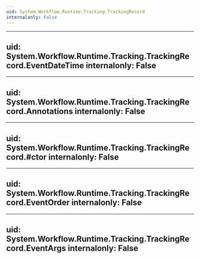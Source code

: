 ```yaml
---
uid: System.Workflow.Runtime.Tracking.TrackingRecord
internalonly: False
---
```


---
uid: System.Workflow.Runtime.Tracking.TrackingRecord.EventDateTime
internalonly: False
---

---
uid: System.Workflow.Runtime.Tracking.TrackingRecord.Annotations
internalonly: False
---

---
uid: System.Workflow.Runtime.Tracking.TrackingRecord.#ctor
internalonly: False
---

---
uid: System.Workflow.Runtime.Tracking.TrackingRecord.EventOrder
internalonly: False
---

---
uid: System.Workflow.Runtime.Tracking.TrackingRecord.EventArgs
internalonly: False
---
